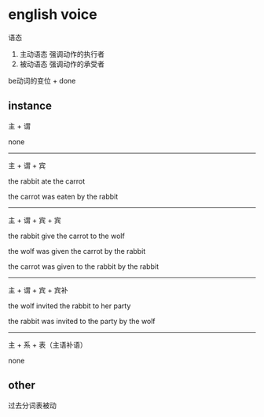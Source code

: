 # english voice

语态

1. 主动语态 强调动作的执行者
2. 被动语态 强调动作的承受者

be动词的变位 + done

## instance

主 + 谓

none

---

主 + 谓 + 宾

the rabbit ate the carrot

the carrot was eaten by the rabbit

---

主 + 谓 + 宾 + 宾

the rabbit give the carrot to the wolf

the wolf was given the carrot by the rabbit

the carrot was given to the rabbit by the rabbit

---

主 + 谓 + 宾 + 宾补

the wolf invited the rabbit to her party

the rabbit was invited to the party by the wolf

---

主 + 系 + 表（主语补语）

none

## other

过去分词表被动
